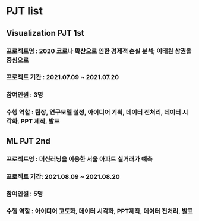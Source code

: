 # PJT list

## Visualization PJT 1st
### 프로젝트명 : 2020 코로나 확산으로 인한 경제적 손실 분석; 이태원 상권을 중심으로
### 프로젝트 기간 : 2021.07.09 ~ 2021.07.20 
### 참여인원 : 3명
### 수행 역할 : 팀장, 연구모델 설정, 아이디어 기획, 데이터 전처리, 데이터 시각화, PPT 제작, 발표


## ML PJT 2nd
### 프로젝트명 : 머신러닝을 이용한 서울 아파트 실거래가 예측
### 프로젝트 기간: 2021.08.09 ~ 2021.08.20
### 참여인원 : 5명
### 수행 역할 : 아이디어 고도화, 데이터 시각화, PPT제작, 데이터 전처리, 발표
